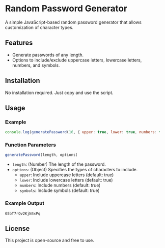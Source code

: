 # Random Password Generator

A simple JavaScript-based random password generator that allows customization of character types.

## Features
- Generate passwords of any length.
- Options to include/exclude uppercase letters, lowercase letters, numbers, and symbols.

## Installation
No installation required. Just copy and use the script.

## Usage
### Example
```js
console.log(generatePassword(16, { upper: true, lower: true, numbers: true, symbols: false }));
```

### Function Parameters
```js
generatePassword(length, options)
```
- `length`: (Number) The length of the password.
- `options`: (Object) Specifies the types of characters to include.
  - `upper`: Include uppercase letters (default: true)
  - `lower`: Include lowercase letters (default: true)
  - `numbers`: Include numbers (default: true)
  - `symbols`: Include symbols (default: true)

### Example Output
```
G5bT7rQv2KjN4xPq
```

## License
This project is open-source and free to use.

